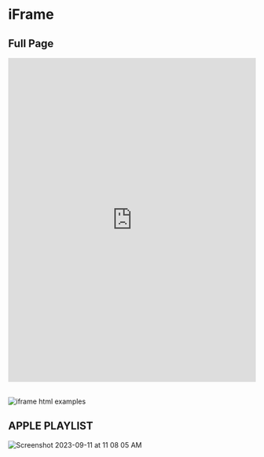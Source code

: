 # iFrame

## Full Page

<div class="glitch-embed-wrap" style="height: 660px; width: 60%%;">
    <iframe
      src="https://glitch.com/edit/#!/purple-node-dot-js?previewSize=0&attributionHidden=true&sidebarCollapsed=false&path=README.md&previewFirst=false"
      title="purple-node-dot-js on Glitch"
      allow="geolocation; microphone; camera; midi; encrypted-media; xr-spatial-tracking; fullscreen"
      allowFullScreen
      style="height: 100%; width: 100%; border: 0;">
    </iframe>
  </div>
<br>
  
![iframe html examples](https://github.com/sudo-self/iFrames/assets/119916323/34b20835-0315-45c8-9e60-96818ecacbd6)
<br>

## APPLE PLAYLIST


![Screenshot 2023-09-11 at 11 08 05 AM](https://github.com/sudo-self/iFrames/assets/119916323/537b719f-460a-419e-9ec4-f31c639cafab)
